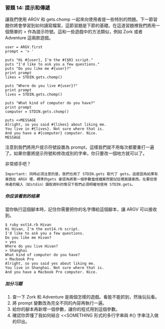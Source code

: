 ### 習題 14: 提示和傳遞

讓我們使用 ARGV 和 gets.chomp 一起來向使用者提一些特別的問題。下一節習題你將會學習到如何讀寫檔案，這節習題是下節的基礎。在這道習題裡我們將用一個簡單的 > 作為提示符號。這和一些遊戲中的方法類似，例如 Zork 或者 Adventure 這兩款遊戲。

    user = ARGV.first
    prompt = '> '

    puts "Hi #{user}, I'm the #{$0} script."
    puts "I'd like to ask you a few questions."
    puts "Do you like me #{user}?"
    print prompt
    likes = STDIN.gets.chomp()

    puts "Where do you live #{user}?"
    print prompt
    lives = STDIN.gets.chomp()

    puts "What kind of computer do you have?"
    print prompt
    computer = STDIN.gets.chomp()

    puts <<MESSAGE
    Alright, so you said #{likes} about liking me.
    You live in #{lives}. Not sure where that is.
    And you have a #{computer} computer. Nice.
    MESSAGE

注意到我們將用戶提示符號設置為 prompt，這樣我們就不用每次都要重打一遍了。如果你要將提示符號和修改成別的字串，你只要改一個地方就可以了。

非常顺手吧？

    Important: 同時必須注意的是，我們也用了 STDIN.gets 取代了 gets。這是因為如果有東西在 ARGV 裡，標準的gets 會認為將第一個參數當成檔案而嘗試從裡面讀東西。在要從使用者的輸入（如stdin）讀取資料的情況下我們必須明確地使用 STDIN.gets。

##### 你应该看到的结果

當你執行這個腳本時，記住你需要把你的名字傳給這個腳本，讓 ARGV 可以接收到。

    $ ruby ext14.rb Hivan
    Hi Hivan, I'm the ext14.rb script.
    I'd like to ask you a few questions.
    Do you like me Hivan?
    > yes
    Where do you live Hivan?
    > Shanghai
    What kind of computer do you have?
    > Macbook Pro
    Alright, so you said yes about liking me.
    You live in Shanghai. Not sure where that is.
    And you have a Macbook Pro computer. Nice.

##### 加分习题

1. 查一下 Zork 和 Adventure 是兩個怎樣的遊戲。看能不能抓到，然後玩玩看。
2. 將 prompt 變數改為完全不同的內容再執行一遍。
3. 給你的腳本再新增一個參數，讓你的程式用到這個參數。
4. 確認你弄懂了我如何結合 <<SOMETHING 形式的多行字串與 #{} 字串注入做的印出。